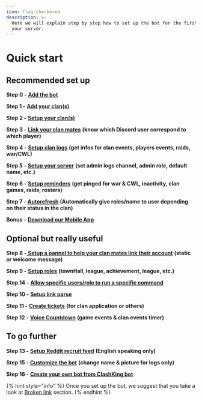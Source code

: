 ```yaml
---
icon: flag-checkered
description: >-
  Here we will explain step by step how to set up the bot for the first time on
  your server.
---
```


# Quick start

## Recommended set up

**Step 0 -** [**Add the bot**](https://clashk.ing)

**Step 1 -** [**Add your clan(s)**](clan-setups/add-a-clan.md)

**Step 2 -** [**Setup your clan(s)**](clan-setups/setup-a-clan.md)

**Step 3 -** [**Link your clan mates**](clan-setups/link-players.md) **(know which Discord user correspond to which player)**

**Step 4 -** [**Setup clan logs**](clan-setups/log-setup.md) **(get infos for clan events, players events, raids, war/CWL)**

**Step 5 -** [**Setup your server**](server-setups/setup-a-server.md) **(set admin logs channel, admin role, default name, etc.)**

**Step 6 -** [**Setup reminders**](server-setups/reminders.md) **(get pinged for war & CWL, inactivity, clan games, raids, rosters)**

**Step 7 -** [**Autorefresh**](players-roles/auto-refresh.md) **(Automatically give roles/name to user depending on their status in the clan)**

**Bonus -** [**Download our Mobile App**](https://app.gitbook.com/o/vUQyHI2yDoT9gndEKG5F/s/iSJhS5UxZkjOhR5eSxhS/~/changes/74/mobile-app)



## Optional but really useful

**Step 8 -**[ **Setup a pannel to help your clan mates link their account**](utility/buttons.md) **(static or welcome message)**

**Step 9 -** [**Setup roles**](players-roles/roles-th-and-more/) **(townHall, league, achievement, league, etc.)**

**Step 14 -** [**Allow specific users/role to run a specific command**](server-setups/whitelist.md)&#x20;

**Step 10 -** [**Setup link parse**](server-setups/link-parse.md)

**Step 11 -** [**Create tickets**](ticketing/creating-a-ticket-panel.md) **(for clan application or others)**

**Step 12 -** [**Voice Countdown**](server-setups/voice-countdowns.md) **(game events & clan events timer)**



## **To go further**

**Step 13 -** [**Setup Reddit recruit feed**](server-setups/reddit-recruit-feed-english-speaking-only.md) **(English speaking only)**

**Step 15 -** [**Customize the bot**](server-setups/others.md#customize-the-bot) **(change name & picture for logs only)**

**Step 16 -** [**Create your own bot from ClashKing bot**](broken-reference)



{% hint style="info" %}
Once you set up the bot, we suggest that you take a look at [Broken link](broken-reference "mention") section.
{% endhint %}
